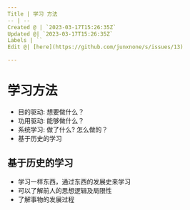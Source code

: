 ```yaml
---
Title | 学习 方法
-- | --
Created @ | `2023-03-17T15:26:35Z`
Updated @| `2023-03-17T15:26:35Z`
Labels | ``
Edit @| [here](https://github.com/junxnone/s/issues/13)

---
```

# 学习方法

- 目的驱动: 想要做什么？
- 功用驱动: 能够做什么？
- 系统学习: 做了什么? 怎么做的？
- 基于历史的学习

## 基于历史的学习

- 学习一样东西，通过东西的发展史来学习
- 可以了解前人的思想逻辑及局限性
- 了解事物的发展过程

